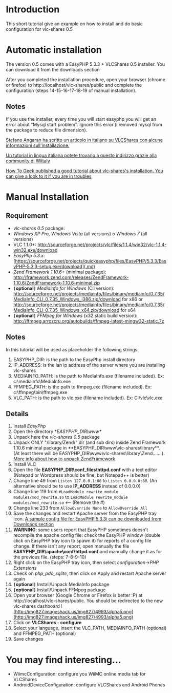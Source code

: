# Introduction #

This short tutorial give an example on how to install and do basic configuration for vlc-shares 0.5

# Automatic installation #

The version 0.5 comes with a EasyPHP 5.3.3 + VLCShares 0.5 installer. You can download it from the downloads section

After you completed the installation procedure, open your browser (chrome or firefox) to http://localhost/vlc-shares/public and complete the configuration (steps 14-15-16-17-18-19 of manual installation).


## Notes ##
If you use the installer, every time you will start easyphp you will get an error about "Mysql start problem". Ignore this error (i removed mysql from the package to reduce file dimension).

[Stefano Angaran ha scritto un articolo in italiano su VLCShares con alcune informazioni sull'installazione.](http://blog.upyou.it/2010/10/18/vlc-shares-e-wiimc-accoppiata-vincente-per-lo-streaming-con-la-wii-1033.html)

[Un tutorial in lingua italiana potete trovarlo a questo indirizzo grazie alla community di Wiitaly](http://wiitaly.altervista.org/forum/viewtopic.php?f=23&t=478&p=2021)

[How To Geek published a good tutorial about vlc-shares's installation. You can give a look to it if you are in troubles](http://www.howtogeek.com/howto/43484/how-to-get-airvideo-features-in-android-for-free)

# Manual Installation #

## Requirement ##

  * _vlc-shares 0.5_ package:
  * _Windows XP Pro_, _Windows Vista_ (all versions) o _Windows 7_ (all versions)
  * VLC 1.1.0+: http://sourceforge.net/projects/vlc/files/1.1.4/win32/vlc-1.1.4-win32.exe/download
  * _EasyPhp 5.3.x_: [https://sourceforge.net/projects/quickeasyphp/files/EasyPHP/5.3.3/EasyPHP-5.3.3-setup.exe/download](.md)
  * _Zend Framework 1.10.6+_ (minimal package): http://framework.zend.com/releases/ZendFramework-1.10.6/ZendFramework-1.10.6-minimal.zip
  * **`[`optional`]`** _Mediainfo for Windows_ (Cli version): http://sourceforge.net/projects/mediainfo/files/binary/mediainfo/0.7.35/MediaInfo_CLI_0.7.35_Windows_i386.zip/download for x86 or http://sourceforge.net/projects/mediainfo/files/binary/mediainfo/0.7.35/MediaInfo_CLI_0.7.35_Windows_x64.zip/download for x64
  * **`[`optional`]`** _FFMpeg for Windows_ (x32 static build version): http://ffmpeg.arrozcru.org/autobuilds/ffmpeg-latest-mingw32-static.7z

## Notes ##
In this tutorial will be used as placeholder the following strings:
  1. EASYPHP\_DIR: is the path to the EasyPhp install directory
  1. IP\_ADDRESS: is the lan ip address of the server where you are installing vlc-shares
  1. MEDIAINFO\_PATH: is the path to MediaInfo.exe (filename included). Ex: c:\mediainfo\MediaInfo.exe
  1. FFMPEG\_PATH: is the path to ffmpeg.exe (filename included). Ex: c:\ffmpeg\bin\ffmpeg.exe
  1. VLC\_PATH: is the path to vlc.exe (filename included). Ex: C:\vlc\vlc.exe

## Details ##

  1. Install _EasyPhp_
  1. Open the directory **EASYPHP\_DIR\www\**
  1. Unpack here the _vlc-shares 0.5_ package
  1. Unpack ONLY "/library/Zend/" dir (and sub dirs) inside Zend Framework 1.10.6 minimal package in **EASYPHP\_DIR\www\vlc-shares\library\**. (At least there will be EASYPHP\_DIR\www\vlc-shares\library\Zend\.......). [More info about how to unpack ZendFramework](http://code.google.com/p/vlc-shares/issues/detail?id=1)
  1. Install VLC
  1. Open the file **EASYPHP\_DIR\conf\_files\httpd.conf** with a text editor (Notepad or Wordpress should be fine, but Notepad++ is better)
  1. Change line 49 from `Listen 127.0.0.1:80` to `Listen 0.0.0.0:80`. (An alternative should be to use **IP\_ADDRESS** instead of 0.0.0.0)
  1. Change line 119 from `#LoadModule rewrite_module modules/mod_rewrite.so` to `LoadModule rewrite_module modules/mod_rewrite.so`  <-- (Remove the #)
  1. Change line 233 from `AllowOverride None` to `AllowOverride All`
  1. Save the changes and restart Apache server from the EasyPHP tray icon. [A sample config file for EasyPHP 5.3.3i can be downloaded from Downloads section](http://code.google.com/p/vlc-shares/downloads/detail?name=httpd.conf&can=2&q=)
  1. **WARNING**: some users report that EasyPHP sometimes doesn't recompile the apache config file: check the EasyPHP window (double click on EasyPHP tray icon to spawn it) for reports of a config file change. If there isn't any report, open manually the file **EASYPHP\_DIR\apache\conf\httpd.conf** and manually change it as for the previous file. (steps: 7-8-9-10)
  1. Right click on the EasyPHP tray icon, then select _configuration_->_PHP Extensions_
  1. Check on _php\_pdo\_sqlite_, then click on Apply and restart Apache server again
  1. **`[`optional`]`** Install/Unpack MediaInfo package
  1. **`[`optional`]`** Install/Unpack FFMpeg package
  1. Open your browser (Google Chrome or Firefox is better :P) at http://localhost/vlc-shares/public. You should be redirected to the new vlc-shares dashboard ![http://img827.imageshack.us/img827/4993/alpha5.png](http://img827.imageshack.us/img827/4993/alpha5.png)
  1. Click on **VLCShares - configure**
  1. Select your language, insert the VLC\_PATH, MEDIAINFO\_PATH (optional) and FFMPEG\_PATH (optional)
  1. Save changes

# You may find interesting... #

  * WiimcConfiguration: configure you WiiMC online media tab for VLCShares
  * AndroidDeviceConfiguration: configure VLCShares and Android Phones